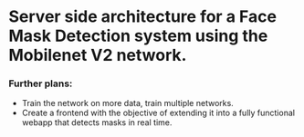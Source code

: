 # Server side architecture for a Face Mask Detection system using the Mobilenet V2 network.

### Further plans:

* Train the network on more data, train multiple networks.
* Create a frontend with the objective of extending it into a fully functional webapp that detects masks in real time. 

